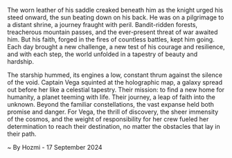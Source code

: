 
The worn leather of his saddle creaked beneath him as the knight urged his steed onward, the sun beating down on his back. He was on a pilgrimage to a distant shrine, a journey fraught with peril. Bandit-ridden forests, treacherous mountain passes, and the ever-present threat of war awaited him. But his faith, forged in the fires of countless battles, kept him going. Each day brought a new challenge, a new test of his courage and resilience, and with each step, the world unfolded in a tapestry of beauty and hardship.

The starship hummed, its engines a low, constant thrum against the silence of the void. Captain Vega squinted at the holographic map, a galaxy spread out before her like a celestial tapestry. Their mission: to find a new home for humanity, a planet teeming with life. Their journey, a leap of faith into the unknown. Beyond the familiar constellations, the vast expanse held both promise and danger. For Vega, the thrill of discovery, the sheer immensity of the cosmos, and the weight of responsibility for her crew fueled her determination to reach their destination, no matter the obstacles that lay in their path. 

~ By Hozmi - 17 September 2024
